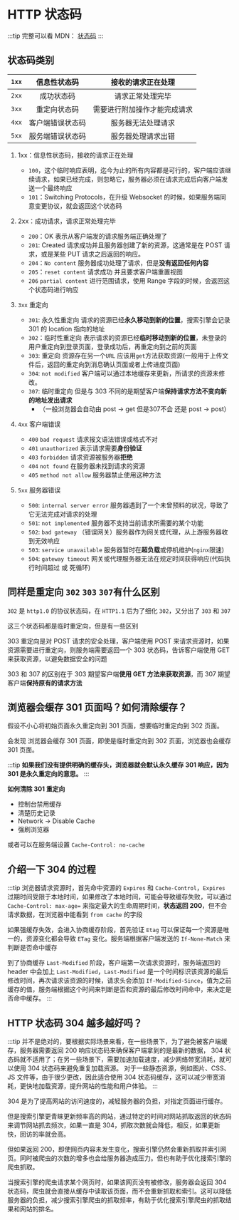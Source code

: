 # HTTP 状态码

:::tip
完整可以看 MDN： [状态码](https://developer.mozilla.org/zh-CN/docs/Web/HTTP/Status)
:::

## 状态码类别

| `1xx` |   信息性状态码   |      接收的请求正在处理      |
| ----- | :--------------: | :--------------------------: |
| `2xx` |    成功状态码    |       请求正常处理完毕       |
| `3xx` |   重定向状态码   | 需要进行附加操作才能完成请求 |
| `4xx` | 客户端错误状态码 |      服务器无法处理请求      |
| `5xx` | 服务端错误状态码 |      服务器处理请求出错      |

1. 1xx：信息性状态码，接收的请求正在处理
   - `100`，这个临时响应表明，迄今为止的所有内容都是可行的，客户端应该继续请求，如果已经完成，则忽略它，服务器必须在请求完成后向客户端发送一个最终响应
   - `101`：Switching Protocols，在升级 Websocket 的时候，如果服务端同意变更协议，就会返回这个状态码
2. 2xx：成功请求，请求正常处理完毕
   - `200`：OK 表示从客户端发的请求服务端正确处理了
   - `201`: Created 请求成功并且服务器创建了新的资源，这通常是在 POST 请求，或是某些 PUT 请求之后返回的响应。
   - `204`：`No content` 服务器成功处理了请求，但是**没有返回任何内容**
   - `205`：`reset content` 请求成功 并且要求客户端重置视图
   - `206` `partial content` 进行范围请求，使用 Range 字段的时候，会返回这个状态码进行响应
3. `3xx` 重定向
   - `301`: 永久性重定向 请求的资源已经**永久移动到新的位置**，搜索引擎会记录 301 的 location 指向的地址
   - `302`：临时性重定向 表示请求的资源已经**临时移动到新的位置**，未登录的用户重定向到登录页面，登录成功后，再重定向到之前的页面
   - `303`: 重定向 资源存在另一个`URL` 应该用`get`方法获取资源(一般用于上传文件后，返回的重定向到消息确认页面或者上传进度页面)
   - `304`: `not modified` 客户端可以通过本地缓存来更新，所请求的资源未修改。
   - `307`: 临时重定向 但是与 303 不同的是期望客户端**保持请求方法不变向新的地址发出请求**
     - （一般浏览器会自动由 post -> get 但是307不会 还是 post -> post）
4. `4xx` 客户端错误
   - `400` `bad request` 请求报文语法错误或格式不对
   - `401` `unauthorized` 表示请求需要**身份验证**
   - `403` `forbidden` 请求资源被服务器**拒绝**
   - `404` `not found` 在服务器未找到请求的资源
   - `405` `method not allow` 服务器禁止使用这种方法

5. `5xx` 服务器错误
    - `500`: `internal server error` 服务器遇到了一个未曾预料的状况，导致了它无法完成对请求的处理
    - `501`: `not implemented` 服务器不支持当前请求所需要的某个功能
    - `502`: `bad gateway` （错误网关）服务器作为网关或代理，从上游服务器收到无效响应
    - `503`: `service unavailable` 服务器暂时在**超负载**或停机维护(`nginx`限速)
    - `504`: `gateway timeout` 网关或代理服务器无法在规定时间获得响应(代码执行时间超过 或 死循环)

## 同样是重定向 `302` `303` `307`有什么区别

`302` 是 `http1.0` 的协议状态码，在 `HTTP1.1` 后为了细化 `302`，又分出了 `303` 和 `307`

这三个状态码都是临时重定向，但是有一些区别

303 重定向是对 POST 请求的安全处理，客户端使用 POST 来请求资源时，如果资源需要进行重定向，则服务端需要返回一个 303 状态码，告诉客户端使用 GET 来获取资源，以避免数据安全的问题

303 和 307 的区别在于 303 期望客户端**使用 GET 方法来获取资源**，而 307 期望客户端**保持原有的请求方法**

## 浏览器会缓存 301 页面吗？如何清除缓存？

假设不小心将初始页面永久重定向到 301 页面，想要临时重定向到 302 页面。

会发现 浏览器会缓存 301 页面，即使是临时重定向到 302 页面，浏览器也会缓存 301 页面。

:::tip
**如果我们没有提供明确的缓存头，浏览器就会默认永久缓存 301 响应，因为 301 是永久重定向的意思。**
:::

**如何清除 301 重定向**

- 控制台禁用缓存
- 清楚历史记录
- Network -> Disable Cache
- 强刷浏览器

或者可以在服务端设置 `Cache-Control: no-cache`

## 介绍一下 304 的过程

:::tip
浏览器请求资源时，首先命中资源的 `Expires` 和 `Cache-Control`，`Expires` 过期时间受限于本地时间，如果修改了本地时间，可能会导致缓存失败，可以通过 `Cache-Control: max-age=` 来指定最大的生命周期时间，**状态返回 200**，但不会请求数据，在浏览器中能看到 `from cache` 的字段

如果强缓存失效，会进入协商缓存阶段，首先验证 `Etag` 可以保证每一个资源是唯一的，资源变化都会导致 `ETag` 变化。服务端根据客户端发送的 `If-None-Match` 来判断是否命中缓存

到了协商缓存 `Last-Modified` 阶段，客户端第一次请求资源时，服务端返回的 header 中会加上 `Last-Modified`，`Last-Modified` 是一个时间标识该资源的最后修改时间，再次请求该资源的时候，请求头会添加 `If-Modified-Since`，值为之前缓存的值，服务端根据这个时间来判断是否和资源的最后修改时间命中，来决定是否命中缓存。
:::

## HTTP 状态码 304 越多越好吗？

:::tip
并不是绝对的，要根据实际场景来看，在一些场景下，为了避免被客户端缓存，服务器需要返回 200 响应状态码来确保客户端拿到的是最新的数据， 304 状态码就不适用了；在另一些场景下，需要加速加载速度，减少网络带宽消耗，就可以使用 304 状态码来避免重复加载资源。 对于一些静态资源，例如图片、CSS、JS 文件等，由于很少更改，因此适合使用 304 状态码缓存，这可以减少带宽消耗，更快地加载资源，提升网站的性能和用户体验。
:::

304 是为了提高网站的访问速度的，减轻服务器的负担，对指定页面进行缓存。

但是搜索引擎更青睐更新频率高的网站，通过特定的时间对网站抓取返回的状态码来调节网站抓去频次，如果一直是 304，抓取次数就会降低，相反，如果更新快，回访的率就会高。

但如果返回 200，即使网页内容未发生变化，搜索引擎仍然会重新抓取并索引网页。同时被爬虫的次数的增多也会给服务器造成压力。但也有助于优化搜索引擎的爬虫抓取。

当搜索引擎的爬虫请求某个网页时，如果该网页没有被修改，服务器会返回 304 状态码，爬虫就会直接从缓存中读取该页面，而不会重新抓取和索引。这可以降低服务器的负担，减少搜索引擎爬虫的抓取频率，有助于优化搜索引擎爬虫的抓取结果和网站的排名。
